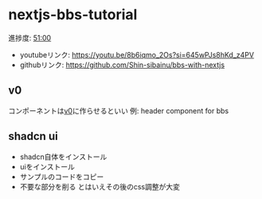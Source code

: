 # nextjs-bbs-tutorial

進捗度: [51:00](https://youtu.be/8b6iqmo_2Os?si=zJLtmNTVQA-2voZN&t=3060)
- youtubeリンク: https://youtu.be/8b6iqmo_2Os?si=645wPJs8hKd_z4PV
- githubリンク: https://github.com/Shin-sibainu/bbs-with-nextjs

## v0
コンポーネントは[v0](https://v0.dev/)に作らせるといい
例: header component for bbs

## shadcn ui
- shadcn自体をインストール
- uiをインストール
- サンプルのコードをコピー
- 不要な部分を削る
とはいえその後のcss調整が大変
